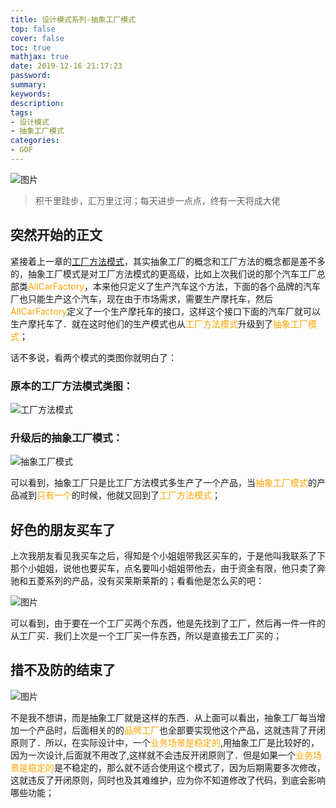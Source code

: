 ```yaml
---
title: 设计模式系列-抽象工厂模式
top: false
cover: false
toc: true
mathjax: true
date: 2019-12-16 21:17:23
password:
summary:
keywords:
description:
tags:
- 设计模式
- 抽象工厂模式
categories:
- GOF
---
```


![图片](http://cdn.mjava.top/20191216212929.jpg)

> 积千里跬步，汇万里江河；每天进步一点点，终有一天将成大佬

## 突然开始的正文

紧接着上一章的[工厂方法模式](https://mjava.top/gof/gof-factory-method)，其实抽象工厂的概念和工厂方法的概念都是差不多的，抽象工厂模式是对工厂方法模式的更高级，比如上次我们说的那个汽车工厂总部类<font color=orange>AllCarFactory</font>，本来他只定义了生产汽车这个方法，下面的各个品牌的汽车厂也只能生产这个汽车，现在由于市场需求，需要生产摩托车，然后<font color=orange>AllCarFactory</font>定义了一个生产摩托车的接口，这样这个接口下面的汽车厂就可以生产摩托车了．就在这时他们的生产模式也从<font color=orange>工厂方法模式</font>升级到了<font color=orange>抽象工厂模式</font>；



话不多说，看两个模式的类图你就明白了：

### 原本的工厂方法模式类图：

![工厂方法模式](http://cdn.mjava.top/20191216202720.png)

### 升级后的抽象工厂模式：

![抽象工厂模式](http://cdn.mjava.top/20191216203329.png)

可以看到，抽象工厂只是比工厂方法模式多生产了一个产品，当<font color=orange>抽象工厂模式</font>的产品减到<font color=orange>只有一个</font>的时候，他就又回到了<font color=orange>工厂方法模式</font>；

## 好色的朋友买车了

上次我朋友看见我买车之后，得知是个小姐姐带我区买车的，于是他叫我联系了下那个小姐姐，说他也要买车，点名要叫小姐姐带他去，由于资金有限，他只卖了奔驰和五菱系列的产品，没有买莱斯莱斯的；看看他是怎么买的吧：

![图片](http://cdn.mjava.top/20191216205803.png)

可以看到，由于要在一个工厂买两个东西，他是先找到了工厂，然后再一件一件的从工厂买．我们上次是一个工厂买一件东西，所以是直接去工厂买的；

## 措不及防的结束了

![图片](http://cdn.mjava.top/20191216205427.gif)

不是我不想讲，而是抽象工厂就是这样的东西．从上面可以看出，抽象工厂每当增加一个产品时，后面相关的的<font color=orange>品牌工厂</font>也全部要实现他这个产品，这就违背了开闭原则了．所以，在实际设计中，一个<font color=orange>业务场景是稳定的</font>,用抽象工厂是比较好的，因为一次设计,后面就不用改了,这样就不会违反开闭原则了．但是如果一个<font color=orange>业务场景是稳定的</font>是不稳定的，那么就不适合使用这个模式了，因为后期需要多次修改，这就违反了开闭原则，同时也及其难维护，应为你不知道修改了代码，到底会影响哪些功能；
